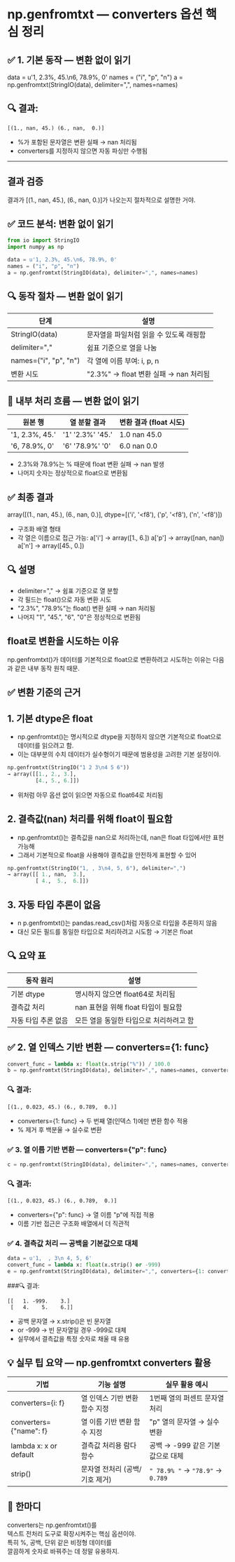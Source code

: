 # np.genfromtxt — converters 옵션 핵심 정리

## ✅ 1. 기본 동작 — 변환 없이 읽기
data = u'1, 2.3%, 45.\n6, 78.9%, 0'
names = ("i", "p", "n")
a = np.genfromtxt(StringIO(data), delimiter=",", names=names)


## 🔍 결과:
```
[(1., nan, 45.) (6., nan,  0.)]
```

- %가 포함된 문자열은 변환 실패 → nan 처리됨
- converters를 지정하지 않으면 자동 파싱만 수행됨


---

## 결과 검증

결과가 [(1., nan, 45.), (6., nan, 0.)]가 나오는지 절차적으로 설명한 거야.

## ✅ 코드 분석: 변환 없이 읽기
```python
from io import StringIO
import numpy as np

data = u'1, 2.3%, 45.\n6, 78.9%, 0'
names = ("i", "p", "n")
a = np.genfromtxt(StringIO(data), delimiter=",", names=names)
```


## 🔍 동작 절차 — 변환 없이 읽기
| 단계              | 설명                                       |
|-------------------|--------------------------------------------|
| StringIO(data)    | 문자열을 파일처럼 읽을 수 있도록 래핑함     |
| delimiter=","     | 쉼표 기준으로 열을 나눔                    |
| names=("i", "p", "n") | 각 열에 이름 부여: i, p, n               |
| 변환 시도          | "2.3%" → float 변환 실패 → nan 처리됨      |


## 📘 내부 처리 흐름 — 변환 없이 읽기
| 원본 행             | 열 분할 결과             | 변환 결과 (float 시도)     |
|---------------------|--------------------------|-----------------------------|
| '1, 2.3%, 45.'      | '1' '2.3%' '45.'         | 1.0   nan   45.0            |
| '6, 78.9%, 0'       | '6' '78.9%' '0'          | 6.0   nan    0.0            |

- 2.3%와 78.9%는 % 때문에 float 변환 실패 → nan 발생
- 나머지 숫자는 정상적으로 float으로 변환됨

## ✅ 최종 결과
array([(1., nan, 45.), (6., nan, 0.)],
      dtype=[('i', '<f8'), ('p', '<f8'), ('n', '<f8')])


- 구조화 배열 형태
- 각 열은 이름으로 접근 가능:
a['i'] → array([1., 6.])
a['p'] → array([nan, nan])
a['n'] → array([45., 0.])

## 🔍 설명
- delimiter="," → 쉼표 기준으로 열 분할
- 각 필드는 float()으로 자동 변환 시도
- "2.3%", "78.9%"는 float() 변환 실패 → nan 처리됨
- 나머지 "1", "45.", "6", "0"은 정상적으로 변환됨

## float로 변환을 시도하는 이유
np.genfromtxt()가 데이터를 기본적으로 float으로 변환하려고 시도하는 이유는 다음과 같은 내부 동작 원칙 때문.

## ✅ 변환 기준의 근거
## 1. 기본 dtype은 float
- np.genfromtxt()는 명시적으로 dtype을 지정하지 않으면 기본적으로 float으로 데이터를 읽으려고 함.
- 이는 대부분의 수치 데이터가 실수형이기 때문에 범용성을 고려한 기본 설정이야.
```python
np.genfromtxt(StringIO("1 2 3\n4 5 6"))
→ array([[1., 2., 3.],
         [4., 5., 6.]])
```

- 위처럼 아무 옵션 없이 읽으면 자동으로 float64로 처리됨

## 2. 결측값(nan) 처리를 위해 float이 필요함
- np.genfromtxt()는 결측값을 nan으로 처리하는데, nan은 float 타입에서만 표현 가능해
- 그래서 기본적으로 float을 사용해야 결측값을 안전하게 표현할 수 있어
```python
np.genfromtxt(StringIO("1, , 3\n4, 5, 6"), delimiter=",")
→ array([[ 1., nan,  3.],
         [ 4.,  5.,  6.]])
```


## 3. 자동 타입 추론이 없음
- n
p.genfromtxt()는 pandas.read_csv()처럼 자동으로 타입을 추론하지 않음
- 대신 모든 필드를 동일한 타입으로 처리하려고 시도함 → 기본은 float

## 🔍 요약 표
| 동작 원리             | 설명                                       |
|------------------------|--------------------------------------------|
| 기본 dtype             | 명시하지 않으면 float64로 처리됨           |
| 결측값 처리            | nan 표현을 위해 float 타입이 필요함        |
| 자동 타입 추론 없음    | 모든 열을 동일한 타입으로 처리하려고 함     |




## ✅ 2. 열 인덱스 기반 변환 — converters={1: func}
```python
convert_func = lambda x: float(x.strip("%")) / 100.0
b = np.genfromtxt(StringIO(data), delimiter=",", names=names, converters={1: convert_func})
```

### 🔍 결과:
```
[(1., 0.023, 45.) (6., 0.789,  0.)]
```

- converters={1: func} → 두 번째 열(인덱스 1)에만 변환 함수 적용
- % 제거 후 백분율 → 실수로 변환

### ✅ 3. 열 이름 기반 변환 — converters={"p": func}
```python
c = np.genfromtxt(StringIO(data), delimiter=",", names=names, converters={"p": convert_func})
```

### 🔍 결과:
```
[(1., 0.023, 45.) (6., 0.789,  0.)]
```

- converters={"p": func} → 열 이름 "p"에 직접 적용
- 이름 기반 접근은 구조화 배열에서 더 직관적

### ✅ 4. 결측값 처리 — 공백을 기본값으로 대체
```python
data = u'1,  , 3\n 4, 5, 6'
convert_func = lambda x: float(x.strip() or -999)
e = np.genfromtxt(StringIO(data), delimiter=",", converters={1: convert_func})
```

###🔍 결과:
```
[[   1. -999.    3.]
 [   4.    5.    6.]]
```

- 공백 문자열 → x.strip()은 빈 문자열
- or -999 → 빈 문자열일 경우 -999로 대체
- 실무에서 결측값을 특정 숫자로 채울 때 유용

## 💡 실무 팁 요약 — np.genfromtxt converters 활용
| 기법                    | 기능 설명                          | 실무 활용 예시                        |
|-------------------------|-------------------------------------|---------------------------------------|
| converters={i: f}       | 열 인덱스 기반 변환 함수 지정       | 1번째 열의 퍼센트 문자열 처리         |
| converters={"name": f}  | 열 이름 기반 변환 함수 지정         | "p" 열의 문자열 → 실수 변환           |
| lambda x: x or default  | 결측값 처리용 람다 함수             | 공백 → -999 같은 기본값으로 대체      |
| strip()                 | 문자열 전처리 (공백/기호 제거)      | `" 78.9% "` → `"78.9"` → `0.789`      |

## 💬 한마디
converters는 np.genfromtxt()를  
텍스트 전처리 도구로 확장시켜주는 핵심 옵션이야.  
특히 %, 공백, 단위 같은 비정형 데이터를  
깔끔하게 숫자로 바꿔주는 데 정말 유용하지. 
